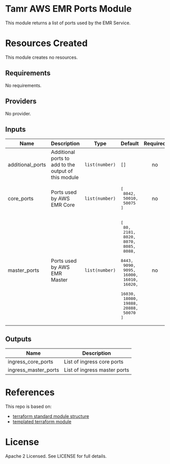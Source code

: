 # Tamr AWS EMR Ports Module
This module returns a list of ports used by the EMR Service.

# Resources Created
This module creates no resources.

<!-- BEGINNING OF PRE-COMMIT-TERRAFORM DOCS HOOK -->
## Requirements

No requirements.

## Providers

No provider.

## Inputs

| Name | Description | Type | Default | Required |
|------|-------------|------|---------|:--------:|
| additional\_ports | Additional ports to add to the output of this module | `list(number)` | `[]` | no |
| core\_ports | Ports used by AWS EMR Core | `list(number)` | <pre>[<br>  8042,<br>  50010,<br>  50075<br>]</pre> | no |
| master\_ports | Ports used by AWS EMR Master | `list(number)` | <pre>[<br>  80,<br>  2181,<br>  8020,<br>  8070,<br>  8085,<br>  8088,<br>  8443,<br>  9090,<br>  9095,<br>  16000,<br>  16010,<br>  16020,<br>  16030,<br>  18080,<br>  19888,<br>  20888,<br>  50070<br>]</pre> | no |

## Outputs

| Name | Description |
|------|-------------|
| ingress\_core\_ports | List of ingress core ports |
| ingress\_master\_ports | List of ingress master ports |

<!-- END OF PRE-COMMIT-TERRAFORM DOCS HOOK -->

# References
This repo is based on:
* [terraform standard module structure](https://www.terraform.io/docs/modules/index.html#standard-module-structure)
* [templated terraform module](https://github.com/tmknom/template-terraform-module)

# License
Apache 2 Licensed. See LICENSE for full details.
